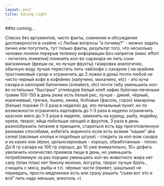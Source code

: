```yaml
---
layout: post
title: Eating right
---
```


##Its coming...

Список без аргументов, чисто факты, сомнения и обсуждения достоверности в скайпе =)
Любые вопросы “а почему?” - можно задать лично или погуглить, тут только факты, результат того, что несколько человек поняли перерыв тележку информации
Без напрягов (макс effort - почитать этикетки)
понизить кол-во сарахара
не пить соки магазинные (фреши ок, но лучше фрукты)
газировка аналогично, обычную воду лучше
перестать пить чай/кофе с сахаром ( на крайняк тростниковый сахар и ограничить до 2 ложек в день)
почти любой не чисто черный кофе в кофейнях (капучино, мокачино, etc) - это куча сахара и каллорий
батончики (sneakers, etc) почти табу
уменьшить кол-во остальных “быстрых” углеводов
белый хлеб нафик
булочки-печеньки грамм 100-150 в день
реже есть белый рис, лучше - дикий, чёрный, коричневый, гречка, пшено, кинва, бобовые (фасоль, горох)
макароны (белые) пореже (1-3 раза в неделю)
да, это печальный пункт, но по возможности ограничить картофель до 1-3 раза в неделю
ограничить красное мясо до 1-3 раза в неделю, заменить на курицу, рыбу, индейку, орехи, творог, яйца
побольше овощей и фруктов, 3 раза в день
разнообразить питание в принципе, стараться есть еду приготовленную разными способами, избегать жареного
если есть всякие “кашки” aka cereal (овсяные хлопья и подобные штуки) - следить за кол-вом сахара и из каких они зёрен, цельнозерновые  - хорошо, обработанные - плохо. До 6 гр сахара на 100 гр хорошо, до 10 уже внимательно, 10+ дофига.
увеличить количество приемов пищи в день, но уменьшить потребляемую за раз порцию
уменьшить кол-во животного жира
нет салу (плак плак)
нет бекону
молоко, йогурты, творог лучше брать , счищать с мяса, рыбы и т.п. чёрные части (привет, шашлыки)
не переедать, просто медленнее есть или сразу решить “съем вот это и всё”
пить надо меньше, алкоголь =)
